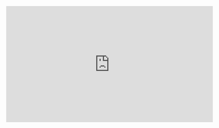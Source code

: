<iframe width="560" height="315" src="https://www.youtube.com/embed/lo_KyVLTahg?si=yOZQydL3lf_Md6Kd&amp;controls=0" title="YouTube video player" frameborder="0" allow="accelerometer; autoplay; clipboard-write; encrypted-media; gyroscope; picture-in-picture; web-share" referrerpolicy="strict-origin-when-cross-origin" allowfullscreen></iframe>
